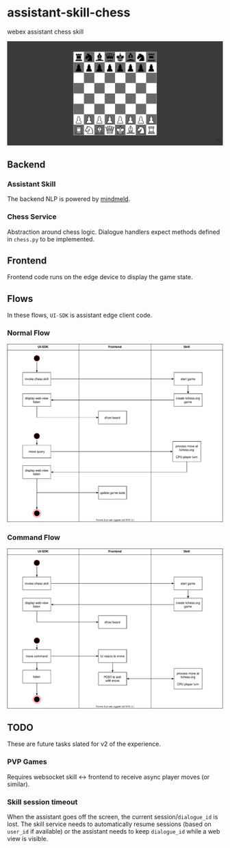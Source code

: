 # assistant-skill-chess
webex assistant chess skill

![Image of Chess](docs/start.png)

## Backend
### Assistant Skill
The backend NLP is powered by [mindmeld](https://www.mindmeld.com/).

### Chess Service
Abstraction around chess logic. Dialogue handlers expect methods defined in `chess.py` to be implemented.

## Frontend
Frontend code runs on the edge device to display the game state.

## Flows
In these flows, `UI-SDK` is assistant edge client code.
### Normal Flow
![Normal Flow](docs/flows-Normal%20Flow.svg)

### Command Flow
![Command Flow](docs/flows-Command%20Flow.svg)

## TODO
These are future tasks slated for v2 of the experience.

### PVP Games
Requires websocket skill <-> frontend to receive async player moves (or similar).

### Skill session timeout

When the assistant goes off the screen, the current session/`dialogue_id` is lost. The skill service needs to automatically resume sessions (based on `user_id` if available) or the assistant needs to keep `dialogue_id` while a web view is visible.
